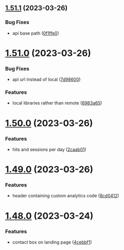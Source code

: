 ## [1.51.1](https://github.com/MihaiNueleanu/blog/compare/1.51.0...1.51.1) (2023-03-26)


### Bug Fixes

* api base path ([0f1ffe0](https://github.com/MihaiNueleanu/blog/commit/0f1ffe0ddc228fc85b26883caf640e12c17420f2))



# [1.51.0](https://github.com/MihaiNueleanu/blog/compare/1.50.0...1.51.0) (2023-03-26)


### Bug Fixes

* api url instead of local ([7d98600](https://github.com/MihaiNueleanu/blog/commit/7d98600bfe9955c5c6153110959be70c9a14b225))


### Features

* local libraries rather than remote ([6983a65](https://github.com/MihaiNueleanu/blog/commit/6983a65d7956253578cf6ef3ad444c9830016c6e))



# [1.50.0](https://github.com/MihaiNueleanu/blog/compare/1.49.0...1.50.0) (2023-03-26)


### Features

* hits and sessions per day ([2caab01](https://github.com/MihaiNueleanu/blog/commit/2caab01009566efa8a4bacf9ecbc6b4d08ca8338))



# [1.49.0](https://github.com/MihaiNueleanu/blog/compare/1.48.0...1.49.0) (2023-03-26)


### Features

* header containing custom analytics code ([8cd0412](https://github.com/MihaiNueleanu/blog/commit/8cd0412dfc01b52297fdba49696c7b7f3435b52d))



# [1.48.0](https://github.com/MihaiNueleanu/blog/compare/1.47.0...1.48.0) (2023-03-24)


### Features

* contact box on landing page ([4cebbf1](https://github.com/MihaiNueleanu/blog/commit/4cebbf12a046d421bf1d4f1db2319a4b1277cb80))



